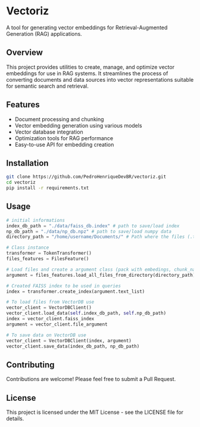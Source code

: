 # Vectoriz

A tool for generating vector embeddings for Retrieval-Augmented Generation (RAG) applications.

## Overview

This project provides utilities to create, manage, and optimize vector embeddings for use in RAG systems. It streamlines the process of converting documents and data sources into vector representations suitable for semantic search and retrieval.

## Features

- Document processing and chunking
- Vector embedding generation using various models
- Vector database integration
- Optimization tools for RAG performance
- Easy-to-use API for embedding creation

## Installation

```bash
git clone https://github.com/PedroHenriqueDevBR/vectoriz.git
cd vectoriz
pip install -r requirements.txt
```

## Usage

```python
# initial informations
index_db_path = "./data/faiss_db.index" # path to save/load index
np_db_path = "./data/np_db.npz" # path to save/load numpy data
directory_path = "/home/username/Documents/" # Path where the files (.txt, .docx) are saved

# Class instance
transformer = TokenTransformer()
files_features = FilesFeature()

# Load files and create a argument class (pack with embedings, chunk_names and text_list)
argument = files_features.load_all_files_from_directory(directory_path)

# Created FAISS index to be used in queries
index = transformer.create_index(argument.text_list)

# To load files from VectorDB use
vector_client = VectorDBClient()
vector_client.load_data(self.index_db_path, self.np_db_path)
index = vector_client.faiss_index
argument = vector_client.file_argument

# To save data on VectorDB use
vector_client = VectorDBClient(index, argument)
vector_client.save_data(index_db_path, np_db_path)
```

## Contributing

Contributions are welcome! Please feel free to submit a Pull Request.

## License

This project is licensed under the MIT License - see the LICENSE file for details.
